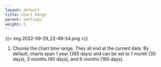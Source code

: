 ```yaml
---
layout: default
title: Chart Range
parent: Settings
weight: 5
---
```


{{< img 2022-09-29_22-49-54.png >}}

1. Choose the chart time range. They all end at the current date.
By default, charts span 1 year (365 days) and can be set to
1 month (30 days), 3 months (90 days), and 6 months (180 days).

